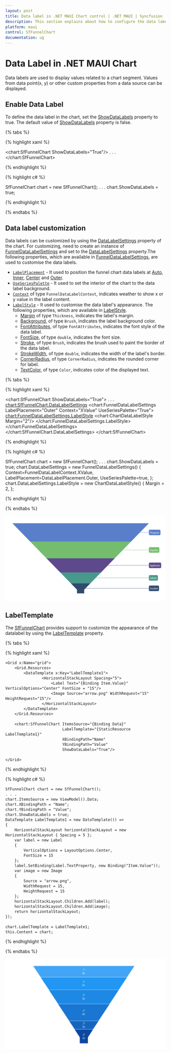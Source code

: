 ```yaml
---
layout: post
title: Data label in .NET MAUI Chart control | .NET MAUI | Syncfusion
description: This section explains about how to configure the data labels and its features in .NET MAUI Chart (SfFunnelChart).
platform: maui
control: SfFunnelChart
documentation: ug
---
```


# Data Label in .NET MAUI Chart

Data labels are used to display values related to a chart segment. Values from data point(x, y) or other custom properties from a data source can be displayed. 

## Enable Data Label 

To define the data label in the chart, set the [ShowDataLabels](https://help.syncfusion.com/cr/maui/Syncfusion.Maui.Charts.SfFunnelChart.html#Syncfusion_Maui_Charts_SfFunnelChart_ShowDataLabels) property to true. The default value of [ShowDataLabels](https://help.syncfusion.com/cr/maui/Syncfusion.Maui.Charts.SfFunnelChart.html#Syncfusion_Maui_Charts_SfFunnelChart_ShowDataLabels) property is false. 

{% tabs %}

{% highlight xaml %}

<chart:SfFunnelChart ShowDataLabels="True"/>
. . .
</chart:SfFunnelChart>

{% endhighlight %}

{% highlight c# %}

SfFunnelChart chart = new SfFunnelChart();
. . .
chart.ShowDataLabels = true;

{% endhighlight %}

{% endtabs %} 

## Data label customization

 Data labels can be customized by using the [DataLabelSettings](https://help.syncfusion.com/cr/maui/Syncfusion.Maui.Charts.SfFunnelChart.html#Syncfusion_Maui_Charts_SfFunnelChart_DataLabelSettings) property of the chart. For customizing, need to create an instance of [FunnelDataLabelSettings](https://help.syncfusion.com/cr/maui/Syncfusion.Maui.Charts.FunnelDataLabelSettings.html) and set to the [DataLabelSettings](https://help.syncfusion.com/cr/maui/Syncfusion.Maui.Charts.SfFunnelChart.html#Syncfusion_Maui_Charts_SfFunnelChart_DataLabelSettings) property.The following properties, which are available in [FunnelDataLabelSettings](https://help.syncfusion.com/cr/maui/Syncfusion.Maui.Charts.FunnelDataLabelSettings.html), are used to customise the data labels. 

 * [`LabelPlacement`](https://help.syncfusion.com/cr/maui/Syncfusion.Maui.Charts.ChartDataLabelSettings.html#Syncfusion_Maui_Charts_ChartDataLabelSettings_LabelPlacement) - It used to position the funnel chart data labels at [Auto](https://help.syncfusion.com/cr/maui/Syncfusion.Maui.Charts.DataLabelPlacement.html#Syncfusion_Maui_Charts_DataLabelPlacement_Auto), [Inner](https://help.syncfusion.com/cr/maui/Syncfusion.Maui.Charts.DataLabelPlacement.html#Syncfusion_Maui_Charts_DataLabelPlacement_Inner), [Center](https://help.syncfusion.com/cr/maui/Syncfusion.Maui.Charts.DataLabelPlacement.html#Syncfusion_Maui_Charts_DataLabelPlacement_Center) and [Outer](https://help.syncfusion.com/cr/maui/Syncfusion.Maui.Charts.DataLabelPlacement.html#Syncfusion_Maui_Charts_DataLabelPlacement_Outer).
 * [`UseSeriesPalette`](https://help.syncfusion.com/cr/maui/Syncfusion.Maui.Charts.ChartDataLabelSettings.html#Syncfusion_Maui_Charts_ChartDataLabelSettings_UseSeriesPalette) - It used to set the interior of the chart to the data label background.
 * [`Context`](https://help.syncfusion.com/cr/maui/Syncfusion.Maui.Charts.FunnelDataLabelSettings.html#Syncfusion_Maui_Charts_FunnelDataLabelSettings_Context) of type `FunnelDataLabelContext`, indicates weather to show x or y value in the label content.
 * [`LabelStyle`](https://help.syncfusion.com/cr/maui/Syncfusion.Maui.Charts.ChartDataLabelSettings.html#Syncfusion_Maui_Charts_ChartDataLabelSettings_LabelStyle) - It used to customise the data label's appearance. The following properties, which are available in [LabelStyle](https://help.syncfusion.com/cr/maui/Syncfusion.Maui.Charts.ChartDataLabelSettings.html#Syncfusion_Maui_Charts_ChartDataLabelSettings_LabelStyle).
    * [Margin](https://help.syncfusion.com/cr/maui/Syncfusion.Maui.Charts.ChartLabelStyle.html#Syncfusion_Maui_Charts_ChartLabelStyle_Margin) of type `Thickness`, indicates the label's margin.
    * [Background](https://help.syncfusion.com/cr/maui/Syncfusion.Maui.Charts.ChartLabelStyle.html#Syncfusion_Maui_Charts_ChartLabelStyle_Background), of type `Brush`, indicates the label background color.
    * [FontAttributes](https://help.syncfusion.com/cr/maui/Syncfusion.Maui.Charts.ChartLabelStyle.html#Syncfusion_Maui_Charts_ChartLabelStyle_FontAttributes), of type `FontAttributes`, indicates the font style of the data label.
    * [FontSize](https://help.syncfusion.com/cr/maui/Syncfusion.Maui.Charts.ChartLabelStyle.html#Syncfusion_Maui_Charts_ChartLabelStyle_FontSize), of type `double`, indicates the font size.
    * [Stroke](https://help.syncfusion.com/cr/maui/Syncfusion.Maui.Charts.ChartLabelStyle.html#Syncfusion_Maui_Charts_ChartLabelStyle_Stroke), of type `Brush`, indicates the brush used to paint the border of the data label.
    * [StrokeWidth](https://help.syncfusion.com/cr/maui/Syncfusion.Maui.Charts.ChartLabelStyle.html#Syncfusion_Maui_Charts_ChartLabelStyle_StrokeWidth), of type `double`, indicates the width of the label's border.
    * [CornerRadius](https://help.syncfusion.com/cr/maui/Syncfusion.Maui.Charts.ChartLabelStyle.html#Syncfusion_Maui_Charts_ChartLabelStyle_CornerRadius), of type `CornerRadius`, indicates the rounded corner for label.
    * [TextColor](https://help.syncfusion.com/cr/maui/Syncfusion.Maui.Charts.ChartLabelStyle.html#Syncfusion_Maui_Charts_ChartLabelStyle_TextColor), of type `Color`, indicates color of the displayed text.

{% tabs %}

{% highlight xaml %}

<chart:SfFunnelChart ShowDataLabels="True">
. . .
 <chart:SfFunnelChart.DataLabelSettings>
    <chart:FunnelDataLabelSettings LabelPlacement="Outer" 
                                   Context="XValue" 
                                   UseSeriesPalette="True">
        <chart:FunnelDataLabelSettings.LabelStyle>
            <chart:ChartDataLabelStyle Margin="2"/>
        </chart:FunnelDataLabelSettings.LabelStyle>
    </chart:FunnelDataLabelSettings>
 </chart:SfFunnelChart.DataLabelSettings>
</chart:SfFunnelChart>

{% endhighlight %}

{% highlight c# %}

SfFunnelChart chart = new SfFunnelChart();
. . .
chart.ShowDataLabels = true;
chart.DataLabelSettings = new FunnelDataLabelSettings()
{
    Context=FunnelDataLabelContext.XValue,
    LabelPlacement=DataLabelPlacement.Outer,
    UseSeriesPalette=true,
};
chart.DataLabelSettings.LabelStyle = new ChartDataLabelStyle()
{
    Margin = 2,
};

{% endhighlight %}

{% endtabs %} 

![Data label for .NET MAUI Funnel chart](DataLabel_images/MAUI_data_label.png)

## LabelTemplate

The [SfFunnelChart](https://help.syncfusion.com/cr/maui/Syncfusion.Maui.Charts.SfFunnelChart.html) provides support to customize the appearance of the datalabel by using the [LabelTemplate]() property.

{% tabs %}

{% highlight xaml %}

    <Grid x:Name="grid">
        <Grid.Resources>
            <DataTemplate x:Key="LabelTemplate1">
                    <HorizontalStackLayout Spacing="5">
                        <Label Text="{Binding Item.Value}" VerticalOptions="Center" FontSize = "15"/>
                        <Image Source="arrow.png" WidthRequest="15" HeightRequest="15"/>
                    </HorizontalStackLayout>
            </DataTemplate>
        </Grid.Resources>

        <chart:SfFunnelChart ItemsSource="{Binding Data}" 
                             LabelTemplate="{StaticResource LabelTemplate1}"
                             XBindingPath="Name" 
                             YBindingPath="Value"
                             ShowDataLabels="True"/>

    </Grid>

{% endhighlight %}

{% highlight c# %}

    SfFunnelChart chart = new SfFunnelChart();
    . . .
    chart.ItemsSource = new ViewModel().Data;
    chart.XBindingPath = "Name";
    chart.YBindingPath = "Value";
    chart.ShowDataLabels = true;
    DataTemplate LabelTemplate1 = new DataTemplate(() =>
    {
        HorizontalStackLayout horizontalStackLayout = new HorizontalStackLayout { Spacing = 5 };
        var label = new Label
        {
            VerticalOptions = LayoutOptions.Center,
            FontSize = 15
        };
        label.SetBinding(Label.TextProperty, new Binding("Item.Value"));
        var image = new Image
        {
            Source = "arrow.png",
            WidthRequest = 15,
            HeightRequest = 15
        };
        horizontalStackLayout.Children.Add(label);
        horizontalStackLayout.Children.Add(image);
        return horizontalStackLayout;
    });

    chart.LabelTemplate = LabelTemplate1;
    this.Content = chart;

{% endhighlight %}

{% endtabs %}

![Label template in .NET MAUI Funnel chart](DataLabel_images/MAUI_data_label_template.png)